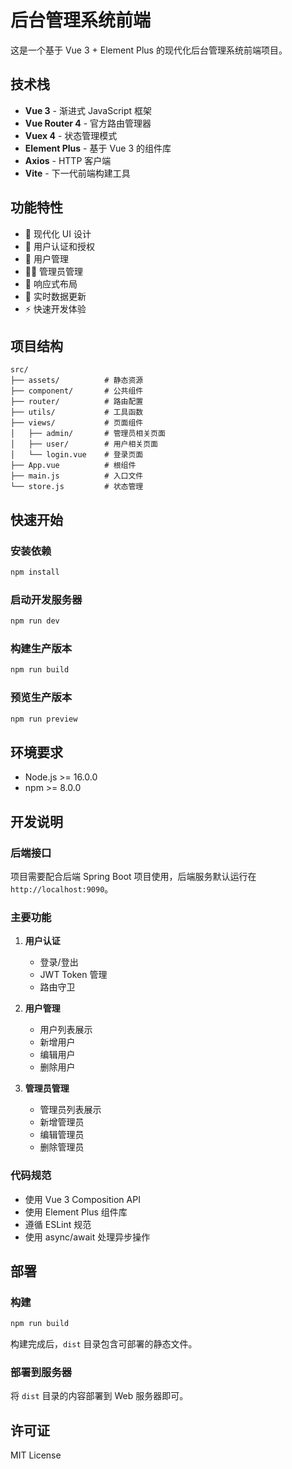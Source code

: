 # 后台管理系统前端

这是一个基于 Vue 3 + Element Plus 的现代化后台管理系统前端项目。

## 技术栈

- **Vue 3** - 渐进式 JavaScript 框架
- **Vue Router 4** - 官方路由管理器
- **Vuex 4** - 状态管理模式
- **Element Plus** - 基于 Vue 3 的组件库
- **Axios** - HTTP 客户端
- **Vite** - 下一代前端构建工具

## 功能特性

- 🎨 现代化 UI 设计
- 🔐 用户认证和授权
- 👥 用户管理
- 👨‍💼 管理员管理
- 📱 响应式布局
- 🔄 实时数据更新
- ⚡ 快速开发体验

## 项目结构

```
src/
├── assets/          # 静态资源
├── component/       # 公共组件
├── router/          # 路由配置
├── utils/           # 工具函数
├── views/           # 页面组件
│   ├── admin/       # 管理员相关页面
│   ├── user/        # 用户相关页面
│   └── login.vue    # 登录页面
├── App.vue          # 根组件
├── main.js          # 入口文件
└── store.js         # 状态管理
```

## 快速开始

### 安装依赖

```bash
npm install
```

### 启动开发服务器

```bash
npm run dev
```

### 构建生产版本

```bash
npm run build
```

### 预览生产版本

```bash
npm run preview
```

## 环境要求

- Node.js >= 16.0.0
- npm >= 8.0.0

## 开发说明

### 后端接口

项目需要配合后端 Spring Boot 项目使用，后端服务默认运行在 `http://localhost:9090`。

### 主要功能

1. **用户认证**
   - 登录/登出
   - JWT Token 管理
   - 路由守卫

2. **用户管理**
   - 用户列表展示
   - 新增用户
   - 编辑用户
   - 删除用户

3. **管理员管理**
   - 管理员列表展示
   - 新增管理员
   - 编辑管理员
   - 删除管理员

### 代码规范

- 使用 Vue 3 Composition API
- 使用 Element Plus 组件库
- 遵循 ESLint 规范
- 使用 async/await 处理异步操作

## 部署

### 构建

```bash
npm run build
```

构建完成后，`dist` 目录包含可部署的静态文件。

### 部署到服务器

将 `dist` 目录的内容部署到 Web 服务器即可。

## 许可证

MIT License
